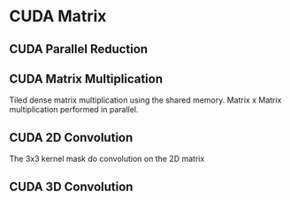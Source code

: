 # CUDA Matrix

## CUDA Parallel Reduction

## CUDA Matrix Multiplication
Tiled dense matrix multiplication using the shared memory.
Matrix x Matrix multiplication performed in parallel.

## CUDA 2D Convolution
The 3x3 kernel mask do convolution on the 2D matrix

## CUDA 3D Convolution
